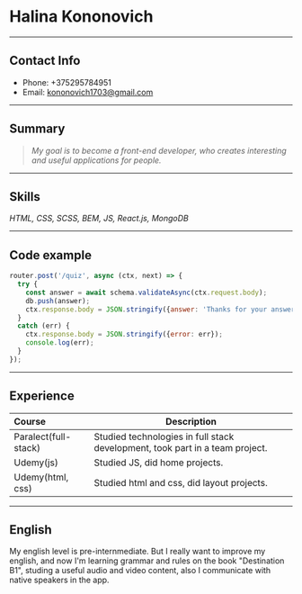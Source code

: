 # Halina Kononovich
---
## Contact Info
- Phone: +375295784951
- Email: kononovich1703@gmail.com
---
## Summary
>_My goal is to become a front-end developer, who creates interesting and useful applications for people._ 
---
## Skills 
_HTML, CSS, SCSS, BEM, JS, React.js, MongoDB_

---
## Code example

```js
router.post('/quiz', async (ctx, next) => {
  try {
    const answer = await schema.validateAsync(ctx.request.body);
    db.push(answer);
    ctx.response.body = JSON.stringify({answer: 'Thanks for your answer!'});
  }
  catch (err) { 
    ctx.response.body = JSON.stringify({error: err});
    console.log(err);
  }
});
```
---
## Experience 
| Course | Description |
|:-------|-------------|
|Paralect(full-stack)|Studied technologies in full stack development, took part in a team project.|
|Udemy(js)| Studied JS, did home projects.|
|Udemy(html, css)| Studied html and css, did layout projects.|
---
## English
My english level is pre-internmediate. But I really want to improve my english, and now I'm learning grammar and rules on the book "Destination B1", studing a useful audio and video content, also I communicate with native speakers in the app.